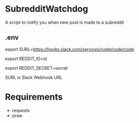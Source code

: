 # SubredditWatchdog

A script to notify you when new post is made to a subreddit

## .env

export SURL=https://hooks.slack.com/services/code/code/code

export REDDIT_ID=id

export REDDIT_SECRET=secret

SURL is Slack Webhook URL

# Requirements

-   requests
-   praw
